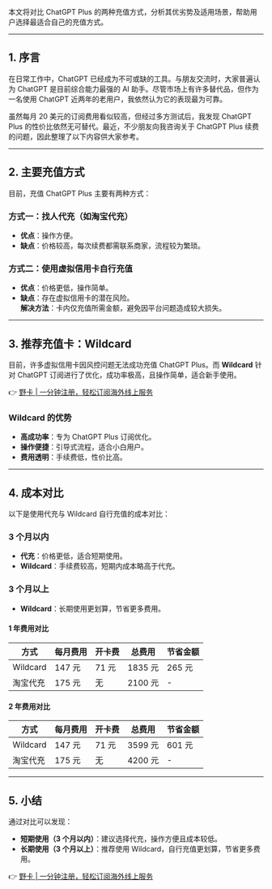 本文将对比 ChatGPT Plus 的两种充值方式，分析其优劣势及适用场景，帮助用户选择最适合自己的充值方式。

---

## 1. 序言

在日常工作中，ChatGPT 已经成为不可或缺的工具。与朋友交流时，大家普遍认为 ChatGPT 是目前综合能力最强的 AI 助手。尽管市场上有许多替代品，但作为一名使用 ChatGPT 近两年的老用户，我依然认为它的表现最为可靠。

虽然每月 20 美元的订阅费用看似较高，但经过多方测试后，我发现 ChatGPT Plus 的性价比依然无可替代。最近，不少朋友向我咨询关于 ChatGPT Plus 续费的问题，因此整理了以下内容供大家参考。

---

## 2. 主要充值方式

目前，充值 ChatGPT Plus 主要有两种方式：

### 方式一：找人代充（如淘宝代充）

- **优点**：操作方便。
- **缺点**：价格较高，每次续费都需联系商家，流程较为繁琐。

### 方式二：使用虚拟信用卡自行充值

- **优点**：价格更低，操作简单。
- **缺点**：存在虚拟信用卡的潜在风险。  
  **解决方法**：卡内仅充值所需金额，避免因平台问题造成较大损失。

---

## 3. 推荐充值卡：Wildcard

目前，许多虚拟信用卡因风控问题无法成功充值 ChatGPT Plus。而 **Wildcard** 针对 ChatGPT 订阅进行了优化，成功率极高，且操作简单，适合新手使用。

👉 [野卡 | 一分钟注册，轻松订阅海外线上服务](https://bit.ly/bewildcard)

### Wildcard 的优势

- **高成功率**：专为 ChatGPT Plus 订阅优化。
- **操作便捷**：引导式流程，适合小白用户。
- **费用透明**：手续费低，性价比高。

---

## 4. 成本对比

以下是使用代充与 Wildcard 自行充值的成本对比：

### 3 个月以内

- **代充**：价格更低，适合短期使用。
- **Wildcard**：手续费较高，短期内成本略高于代充。

### 3 个月以上

- **Wildcard**：长期使用更划算，节省更多费用。

#### 1 年费用对比

| 方式         | 每月费用 | 开卡费 | 总费用   | 节省金额 |
|--------------|----------|--------|----------|----------|
| Wildcard     | 147 元   | 71 元  | 1835 元  | 265 元   |
| 淘宝代充     | 175 元   | 无     | 2100 元  | -        |

#### 2 年费用对比

| 方式         | 每月费用 | 开卡费 | 总费用   | 节省金额 |
|--------------|----------|--------|----------|----------|
| Wildcard     | 147 元   | 71 元  | 3599 元  | 601 元   |
| 淘宝代充     | 175 元   | 无     | 4200 元  | -        |

---

## 5. 小结

通过对比可以发现：

- **短期使用（3 个月以内）**：建议选择代充，操作方便且成本较低。
- **长期使用（3 个月以上）**：推荐使用 Wildcard，自行充值更划算，节省更多费用。

👉 [野卡 | 一分钟注册，轻松订阅海外线上服务](https://bit.ly/bewildcard)